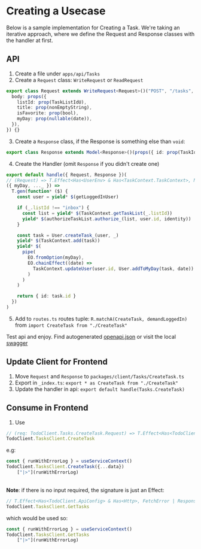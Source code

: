 # Creating a Usecase

Below is a sample implementation for Creating a Task.
We're taking an iterative approach, where we define the Request and Response classes with the handler at first.

## API

1. Create a file under `apps/api/Tasks`
2. Create a `Request` class: `WriteRequest` or `ReadRequest`
```ts
export class Request extends WriteRequest<Request>()("POST", "/tasks", {
  body: props({
    listId: prop(TaskListIdU),
    title: prop(nonEmptyString),
    isFavorite: prop(bool),
    myDay: prop(nullable(date)),
  }),
}) {}
```
3. Create a `Response` class, if the Response is something else than `void`:
```ts
export class Response extends Model<Response>()(props({ id: prop(TaskId) })) {}
```
4. Create the Handler (omit `Response` if you didn't create one)
```ts
export default handle({ Request, Response })(
// (Request) => T.Effect<Has<UserEnv> & Has<TaskContext.TaskContext>, NotFoundError | UnauthorizedError | NotLoggedInError, Response>
({ myDay, ..._ }) =>
  T.gen(function* ($) {
    const user = yield* $(getLoggedInUser)

    if (_.listId !== "inbox") {
      const list = yield* $(TaskContext.getTaskList(_.listId))
      yield* $(authorizeTaskList.authorize_(list, user.id, identity))
    }

    const task = User.createTask_(user, _)
    yield* $(TaskContext.add(task))
    yield* $(
      pipe(
        EO.fromOption(myDay),
        EO.chainEffect((date) =>
          TaskContext.updateUser(user.id, User.addToMyDay(task, date))
        )
      )
    )

    return { id: task.id }
  })
)
```
5. Add to `routes.ts` routes tuple: `R.matchA(CreateTask, demandLoggedIn)`
from `import CreateTask from "./CreateTask"`

Test api and enjoy. Find autogenerated [openapi.json](https://github.com/patroza/effect-ts-demo-todo/blob/master/apps/api/openapi.json)
or visit the local [swagger](http://localhost:3330/swagger)

## Update Client for Frontend

1. Move `Request` and `Response` to `packages/client/Tasks/CreateTask.ts`
2. Export in `_index.ts`: `export * as CreateTask from "./CreateTask"`
3. Update the handler in api: `export default handle(Tasks.CreateTask)`

## Consume in Frontend

1. Use
```ts
// (req: TodoClient.Tasks.CreateTask.Request) => T.Effect<Has<TodoClient.ApiConfig> & Has<Http>, FetchError | ResponseError, TodoClient.Tasks.CreateTask.Response>
TodoClient.TasksClient.CreateTask
```
e.g:
```ts
const { runWithErrorLog } = useServiceContext()
TodoClient.TasksClient.CreateTask({...data})
    ["|>"](runWithErrorLog)
```
\
**Note**: if there is no input required, the signature is just an Effect:
```ts
// T.Effect<Has<TodoClient.ApiConfig> & Has<Http>, FetchError | ResponseError, TodoClient.Tasks.GetTasks.Response>
TodoClient.TasksClient.GetTasks
```
which would be used so:
```ts
const { runWithErrorLog } = useServiceContext()
TodoClient.TasksClient.GetTasks
    ["|>"](runWithErrorLog)
```
